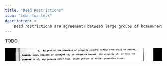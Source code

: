 ```yaml
---
title: "Deed Restrictions"
icon: "icon twa-lock"
description: >
    Deed restrictions are agreements between large groups of homeowners that have historically been used for excluding people and homes from neighborhoods
---
```


TODO

![racist_deed_restrictions](/media/racist_deed_restrictions.png)